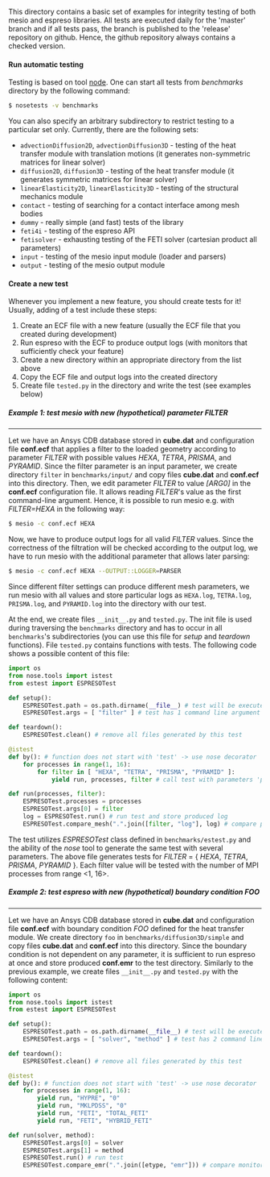 This directory contains a basic set of examples for integrity testing of both mesio and espreso libraries. All tests are executed daily for the 'master' branch and if all tests pass, the branch is published to the 'release' repository on github. Hence, the github repository always contains a checked version.


#### Run automatic testing
Testing is based on tool [node](https://nose.readthedocs.io/en/latest/). One can start all tests from *benchmarks* directory by the following command:
```sh
$ nosetests -v benchmarks
```
You can also specify an arbitrary subdirectory to restrict testing to a particular set only. Currently, there are the following sets:
 - `advectionDiffusion2D`, `advectionDiffusion3D` - testing of the heat transfer module with translation motions (it generates non-symmetric matrices for linear solver)
 - `diffusion2D`, `diffusion3D` - testing of the heat transfer module (it generates symmetric matrices for linear solver)
 - `linearElasticity2D`, `linearElasticity3D` - testing of the structural mechanics module
 - `contact` - testing of searching for a contact interface among mesh bodies
 - `dummy` - really simple (and fast) tests of the library
 - `feti4i` - testing of the espreso API
 - `fetisolver` - exhausting testing of the FETI solver (cartesian product all parameters)
 - `input` - testing of the mesio input module (loader and parsers)
 - `output` - testing of the mesio output module

#### Create a new test
Whenever you implement a new feature, you should create tests for it! Usually, adding of a test include these steps:
 1. Create an ECF file with a new feature (usually the ECF file that you created during development)
 2. Run espreso with the ECF to produce output logs (with monitors that sufficiently check your feature)
 3. Create a new directory within an appropriate directory from the list above
 4. Copy the ECF file and output logs into the created directory
 5. Create file `tested.py` in the directory and write the test (see examples below)


 ##### Example 1: test mesio with new (hypothetical) parameter *FILTER*
 ---
 Let we have an Ansys CDB database stored in **cube.dat** and configuration file **conf.ecf** that applies a filter to the loaded geometry according to parameter *FILTER* with possible values *HEXA*, *TETRA*, *PRISMA*, and *PYRAMID*. Since the filter parameter is an input parameter, we create directory `filter` in `benchmarks/input/` and copy files **cube.dat** and **conf.ecf** into this directory. Then, we edit parameter *FILTER* to value *[ARG0]* in the **conf.ecf** configuration file. It allows reading *FILTER*'s value as the first command-line argument. Hence, it is possible to run mesio e.g. with *FILTER=HEXA* in the following way:
 ```sh
$ mesio -c conf.ecf HEXA
```
Now, we have to produce output logs for all valid *FILTER* values. Since the correctness of the filtration will be checked according to the output log, we have to run mesio with the additional parameter that allows later parsing:
```sh
$ mesio -c conf.ecf HEXA --OUTPUT::LOGGER=PARSER
```
Since different filter settings can produce different mesh parameters, we run mesio with all values and store particular logs as `HEXA.log`, `TETRA.log`, `PRISMA.log`, and `PYRAMID.log` into the directory with our test.

At the end, we create files `__init__.py` and `tested.py`. The init file is used during traversing the `benchmarks` directory and has to occur in all `benchmarks`'s subdirectories  (you can use this file for *setup* and *teardown* functions). File `tested.py` contains functions with tests. The following code shows a possible content of this file:
```python
import os
from nose.tools import istest
from estest import ESPRESOTest

def setup():
    ESPRESOTest.path = os.path.dirname(__file__) # test will be executed from this directory
    ESPRESOTest.args = [ "filter" ] # test has 1 command line argument

def teardown():
    ESPRESOTest.clean() # remove all files generated by this test

@istest
def by(): # function does not start with 'test' -> use nose decorator 'istest'
    for processes in range(1, 16):
        for filter in [ "HEXA", "TETRA", "PRISMA", "PYRAMID" ]:
            yield run, processes, filter # call test with parameters 'processes' and 'filter'

def run(processes, filter):
    ESPRESOTest.processes = processes
    ESPRESOTest.args[0] = filter
    log = ESPRESOTest.run() # run test and store produced log
    ESPRESOTest.compare_mesh(".".join([filter, "log"], log) # compare produced and stored logs
```
The test utilizes *ESPRESOTest* class defined in `benchmarks/estest.py` and the ability of the *nose* tool to generate the same test with several parameters. The above file generates tests for *FILTER* = { *HEXA*, *TETRA*, *PRISMA*, *PYRAMID* }. Each filter value will be tested with the number of MPI processes from range <1, 16>.

##### Example 2: test espreso with new (hypothetical) boundary condition *FOO*
---
Let we have an Ansys CDB database stored in **cube.dat** and configuration file **conf.ecf** with boundary condition *FOO* defined for the heat transfer module. We create directory `foo` in `benchmarks/diffusion3D/simple` and copy files **cube.dat** and **conf.ecf** into this directory. Since the boundary condition is not dependent on any parameter, it is sufficient to run espreso at once and store produced **conf.emr** to the test directory. Similarly to the previous example, we create files `__init__.py` and `tested.py` with the following content:
```python
import os
from nose.tools import istest
from estest import ESPRESOTest

def setup():
    ESPRESOTest.path = os.path.dirname(__file__) # test will be executed from this directory
    ESPRESOTest.args = [ "solver", "method" ] # test has 2 command line argument

def teardown():
    ESPRESOTest.clean() # remove all files generated by this test

@istest
def by(): # function does not start with 'test' -> use nose decorator 'istest'
    for processes in range(1, 16):
        yield run, "HYPRE", "0"
        yield run, "MKLPDSS", "0"
        yield run, "FETI", "TOTAL_FETI"
        yield run, "FETI", "HYBRID_FETI"

def run(solver, method):
    ESPRESOTest.args[0] = solver
    ESPRESOTest.args[1] = method
    ESPRESOTest.run() # run test
    ESPRESOTest.compare_emr(".".join([etype, "emr"])) # compare monitoring reports
```
